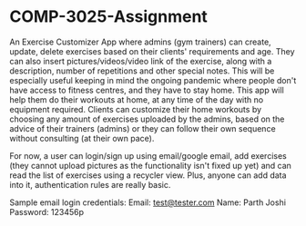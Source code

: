 # COMP-3025-Assignment

An Exercise Customizer App where admins (gym trainers) can create, update, delete exercises based on their clients' requirements and age. They can also insert pictures/videos/video link of the exercise, along with a description, number of repetitions and other special notes. This will be especially useful keeping in mind the ongoing pandemic where people don't have access to fitness centres, and they have to stay home. This app will help them do their workouts at home, at any time of the day with no equipment required. Clients can customize their home workouts by choosing any amount of exercises uploaded by the admins, based on the advice of their trainers (admins) or they can follow their own sequence without consulting (at their own pace). 

For now, a user can login/sign up using email/google email, add exercises (they cannot upload pictures as the functionality isn't fixed up yet) and can read the list of exercises using a recycler view. Plus, anyone can add data into it, authentication rules are really basic.

Sample email login credentials: Email: test@tester.com
Name: Parth Joshi
Password: 123456p
